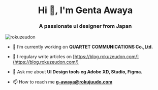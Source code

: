<h1 align="center">Hi 👋, I'm Genta Awaya</h1>
<h3 align="center">A passionate ui designer from Japan</h3>
<p align="left"> <img src="https://komarev.com/ghpvc/?username=rokuzeudon" alt="rokuzeudon" /> </p>

- 🔭 I’m currently working on **QUARTET COMMUNICATIONS Co.,Ltd.**

- 📝 I regulary write articles on [https://blog.rokuzeudon.com/](https://blog.rokuzeudon.com/)

- 💬 Ask me about **UI Design tools eg Adobe XD, Studio, Figma.**

- 📫 How to reach me **g-awaya@rokujuudo.com**
